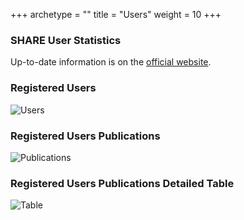+++
archetype = ""
title = "Users"
weight = 10
+++

### SHARE User Statistics

  
Up-to-date information is on the [official website](https://share-eric.eu/publications/user-publications-statistics).  

  

### Registered Users

![Users](http://share.cerge-ei.cz/user_statistics/share-users-202404.png)

### Registered Users Publications

  
![Publications](http://share.cerge-ei.cz/user_statistics/share-pub-2024.png)  

  

### Registered Users Publications Detailed Table

  
![Table](http://share.cerge-ei.cz/user_statistics/share-pub-2024-table.png)  

  

  
